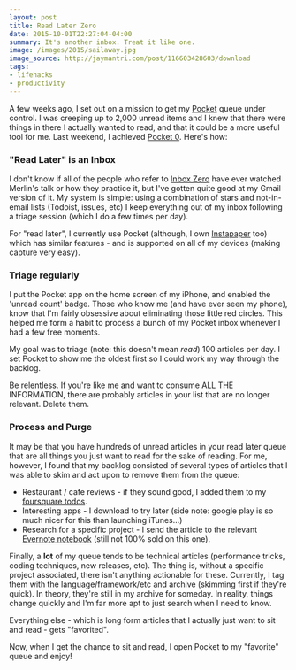 ```yaml
---
layout: post
title: Read Later Zero
date: 2015-10-01T22:27:04-04:00
summary: It's another inbox. Treat it like one.
image: /images/2015/sailaway.jpg
image_source: http://jaymantri.com/post/116603428603/download
tags:
- lifehacks
- productivity
---
```


A few weeks ago, I set out on a mission to get my [Pocket](https://getpocket.com/a/queue/) queue under control. I was creeping up to 2,000 unread items and I knew that there were things in there I actually wanted to read, and that it could be a more useful tool for me. Last weekend, I achieved [Pocket 0](https://twitter.com/walkah/status/645278612699004928). Here's how:

### "Read Later" is an Inbox

I don't know if all of the people who refer to [Inbox Zero](http://www.43folders.com/2007/07/25/merlins-inbox-zero-talk) have ever watched Merlin's talk or how they practice it, but I've gotten quite good at my Gmail version of it. My system is simple: using a combination of stars and not-in-email lists (Todoist, issues, etc) I keep everything out of my inbox following a triage session (which I do a few times per day).

For "read later", I currently use Pocket (although, I own [Instapaper](https://www.instapaper.com/) too) which has similar features - and is supported on all of my devices (making capture very easy).

### Triage regularly

I put the Pocket app on the home screen of my iPhone, and enabled the 'unread count' badge. Those who know me (and have ever seen my phone), know that I'm fairly obsessive about eliminating those little red circles. This helped me form a habit to process a bunch of my Pocket inbox whenever I had a few free moments.

My goal was to triage (note: this doesn't mean *read*) 100 articles per day. I set Pocket to show me the oldest first so I could work my way through the backlog.

Be relentless. If you're like me and want to consume ALL THE INFORMATION, there are probably articles in your list that are no longer relevant. Delete them.

### Process and Purge

It may be that you have hundreds of unread articles in your read later queue that are all things you just want to read for the sake of reading. For me, however, I found that my backlog consisted of several types of articles that I was able to skim and act upon to remove them from the queue:

* Restaurant / cafe reviews - if they sound good, I added them to my [foursquare todos](https://foursquare.com/walkah/list/todos).
* Interesting apps - I download to try later (side note: google play is so much nicer for this than launching iTunes...)
* Research for a specific project - I send the article to the relevant [Evernote notebook](https://evernote.com/) (still not 100% sold on this one).

Finally, a **lot** of my queue tends to be technical articles (performance tricks, coding techniques, new releases, etc). The thing is, without a specific project associated, there isn't anything actionable for these. Currently, I tag them with the language/framework/etc and archive (skimming first if they're quick). In theory, they're still in my archive for someday. In reality, things change quickly and I'm far more apt to just search when I need to know.

Everything else - which is long form articles that I actually just want to sit and read - gets "favorited".

Now, when I get the chance to sit and read, I open Pocket to my "favorite" queue and enjoy!
